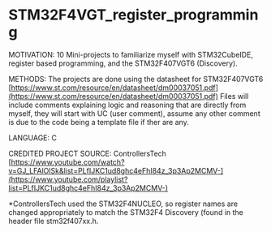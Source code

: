 # STM32F4VGT_register_programming
MOTIVATION: 10 Mini-projects to familiarize myself with STM32CubeIDE, register based programming, and the STM32F407VGT6 (Discovery).

METHODS: The projects are done using the datasheet for STM32F407VGT6 [https://www.st.com/resource/en/datasheet/dm00037051.pdf](https://www.st.com/resource/en/datasheet/dm00037051.pdf)
Files will include comments explaining logic and reasoning that are directly from myself, they will start with UC (user comment), assume any other comment is due to the code being a template file if ther are any.

LANGUAGE: C

CREDITED PROJECT SOURCE: ControllersTech [https://www.youtube.com/watch?v=GJ_LFAlOlSk&list=PLfIJKC1ud8ghc4eFhI84z_3p3Ap2MCMV-](https://www.youtube.com/playlist?list=PLfIJKC1ud8ghc4eFhI84z_3p3Ap2MCMV-)

*ControllersTech used the STM32F4NUCLEO, so register names are changed appropriately to match the STM32F4 Discovery (found in the header file stm32f407xx.h.

